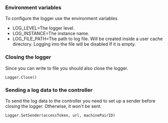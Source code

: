### Environment variables

To configure the logger use the environment variables

* LOG_LEVEL=The logger level.
* LOG_INSTANCE=The instance name.
* LOG_FILE_PATH=The path to log file. Will be created inside a user cache directory. Logging into the file will be disabled If it is empty.

### Closing the logger

Since you can write to file you should also close the logger.
```golang
Logger.Close()
```

### Sending a log data to the controller

To send the log data to the controller you need to set up a sender before closing the logger.
Otherwise, it won't be sent.

```golang
Logger.SetSender(accessToken, url, machinePairID)
```